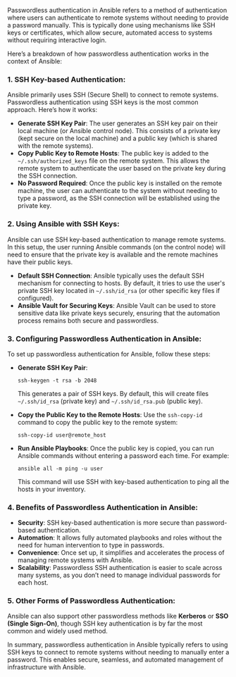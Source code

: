 Passwordless authentication in Ansible refers to a method of authentication where users can authenticate to remote systems without needing to provide a password manually. This is typically done using mechanisms like SSH keys or certificates, which allow secure, automated access to systems without requiring interactive login.

Here’s a breakdown of how passwordless authentication works in the context of Ansible:

### 1. **SSH Key-based Authentication**:
   Ansible primarily uses SSH (Secure Shell) to connect to remote systems. Passwordless authentication using SSH keys is the most common approach. Here’s how it works:

   - **Generate SSH Key Pair**: The user generates an SSH key pair on their local machine (or Ansible control node). This consists of a private key (kept secure on the local machine) and a public key (which is shared with the remote systems).
   - **Copy Public Key to Remote Hosts**: The public key is added to the `~/.ssh/authorized_keys` file on the remote system. This allows the remote system to authenticate the user based on the private key during the SSH connection.
   - **No Password Required**: Once the public key is installed on the remote machine, the user can authenticate to the system without needing to type a password, as the SSH connection will be established using the private key.

### 2. **Using Ansible with SSH Keys**:
   Ansible can use SSH key-based authentication to manage remote systems. In this setup, the user running Ansible commands (on the control node) will need to ensure that the private key is available and the remote machines have their public keys.

   - **Default SSH Connection**: Ansible typically uses the default SSH mechanism for connecting to hosts. By default, it tries to use the user's private SSH key located in `~/.ssh/id_rsa` (or other specific key files if configured).
   - **Ansible Vault for Securing Keys**: Ansible Vault can be used to store sensitive data like private keys securely, ensuring that the automation process remains both secure and passwordless.

### 3. **Configuring Passwordless Authentication in Ansible**:
   To set up passwordless authentication for Ansible, follow these steps:

   - **Generate SSH Key Pair**:
     ```
     ssh-keygen -t rsa -b 2048
     ```
     This generates a pair of SSH keys. By default, this will create files `~/.ssh/id_rsa` (private key) and `~/.ssh/id_rsa.pub` (public key).

   - **Copy the Public Key to the Remote Hosts**:
     Use the `ssh-copy-id` command to copy the public key to the remote system:
     ```
     ssh-copy-id user@remote_host
     ```

   - **Run Ansible Playbooks**:
     Once the public key is copied, you can run Ansible commands without entering a password each time. For example:
     ```
     ansible all -m ping -u user
     ```
     This command will use SSH with key-based authentication to ping all the hosts in your inventory.

### 4. **Benefits of Passwordless Authentication in Ansible**:
   - **Security**: SSH key-based authentication is more secure than password-based authentication.
   - **Automation**: It allows fully automated playbooks and roles without the need for human intervention to type in passwords.
   - **Convenience**: Once set up, it simplifies and accelerates the process of managing remote systems with Ansible.
   - **Scalability**: Passwordless SSH authentication is easier to scale across many systems, as you don’t need to manage individual passwords for each host.

### 5. **Other Forms of Passwordless Authentication**:
   Ansible can also support other passwordless methods like **Kerberos** or **SSO (Single Sign-On)**, though SSH key authentication is by far the most common and widely used method.

In summary, passwordless authentication in Ansible typically refers to using SSH keys to connect to remote systems without needing to manually enter a password. This enables secure, seamless, and automated management of infrastructure with Ansible.